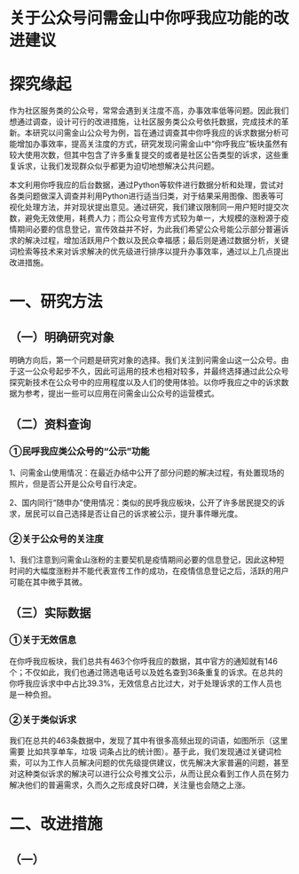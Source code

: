 # 关于公众号问需金山中你呼我应功能的改进建议
# 探究缘起
作为社区服务类的公众号，常常会遇到关注度不高，办事效率低等问题。因此我们想通过调查，设计可行的改进措施，让社区服务类公众号依托数据，完成技术的革新。本研究以问需金山公众号为例，旨在通过调查其中你呼我应的诉求数据分析可能增加办事效率，提高关注度的方式，研究发现问需金山中“你呼我应”板块虽然有较大使用次数，但其中包含了许多重复提交的或者是社区公告类型的诉求，这些重复诉求，让我们发现群众似乎都更为迫切地想解决公共问题。

本文利用你呼我应的后台数据，通过Python等软件进行数据分析和处理，尝试对各类问题做深入调查并利用Python进行适当归类，对于结果采用图像、图表等可视化处理方法，并对现状提出意见。通过研究，我们建议限制同一用户短时提交次数，避免无效使用，耗费人力；而公众号宣传方式较为单一，大规模的涨粉源于疫情期间必要的信息登记，宣传效益并不好，为此我们希望公众号能公示部分普遍诉求的解决过程，增加活跃用户个数以及民众幸福感；最后则是通过数据分析，关键词检索等技术来对诉求解决的优先级进行排序以提升办事效率，通过以上几点提出改进措施。

# 一、研究方法
## （一）明确研究对象
  明确方向后，第一个问题是研究对象的选择。我们关注到问需金山这一公众号。由于这一公众号起步不久，因此可运用的技术也相对较多，并最终选择通过此公众号探究新技术在公众号中的应用程度以及人们的使用体验。以你呼我应之中的诉求数据为参考，提出一些可以应用在问需金山公众号的运营模式。
## （二）资料查询
### ①民呼我应类公众号的“公示”功能
1、问需金山使用情况：在最近办结中公开了部分问题的解决过程，有处置现场的照片，但是否公开是公众号自行决定。

2、国内同行“随申办”使用情况：类似的民呼我应板块，公开了许多居民提交的诉求，居民可以自己选择是否让自己的诉求被公示，提升事件曝光度。
### ②关于公众号的关注度
1、我们注意到问需金山涨粉的主要契机是疫情期间必要的信息登记，因此这种短时间的大幅度涨粉并不能代表宣传工作的成功，在疫情信息登记之后，活跃的用户可能在其中微乎其微。

## （三）实际数据
###  ①关于无效信息
在你呼我应板块，我们总共有463个你呼我应的数据，其中官方的通知就有146个；不仅如此，我们也通过筛选电话号以及姓名查到36条重复的诉求。在总共的你呼我应诉求中中占比39.3%，无效信息占比过大，对于处理诉求的工作人员也是一种负担。
 
###  ②关于类似诉求
我们在总共的463条数据中，发现了其中有很多高频出现的词语，如图所示（这里需要 比如共享单车，垃圾 词条占比的统计图）。基于此，我们发现通过关键词检索，可以为工作人员解决问题的优先级提供建议，优先解决大家普遍的问题，甚至对这种类似诉求的解决可以进行公众号推文公示，从而让民众看到工作人员在努力解决他们的普遍需求，久而久之形成良好口碑，关注量也会随之上涨。

# 二、改进措施
## （一）
